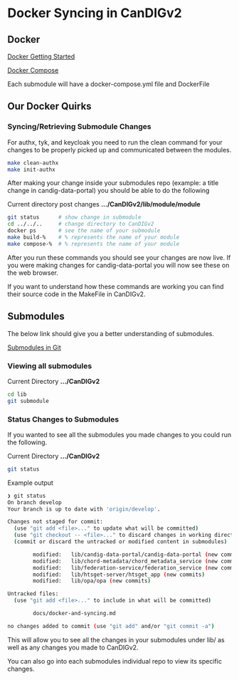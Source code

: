 # Docker Syncing in CanDIGv2

## Docker
[Docker Getting Started](https://docs.docker.com/get-started/)

[Docker Compose](https://docs.docker.com/compose/gettingstarted/)

Each submodule will have a docker-compose.yml file and DockerFile

## Our Docker Quirks

### Syncing/Retrieving Submodule Changes 

For authx, tyk, and keycloak you need to run the clean command for your changes to be properly picked up and communicated between the modules.

```bash
make clean-authx
make init-authx
```

After making your change inside your submodules repo (example: a title change in candig-data-portal) you should be able to do the following

Current directory post changes **.../CanDIGv2/lib/module/module**

```bash
git status      # show change in submodule
cd ../../..     # change directory to CanDIGv2
docker ps       # see the name of your submodule
make build-%    # % represents the name of your module
make compose-%  # % represents the name of your module
```
After you run these commands you should see your changes are now live. If you were making changes for candig-data-portal you will now see these on the web browser.

If you want to understand how these commands are working you can find their source code in the MakeFile in CanDIGv2.

## Submodules

The below link should give you a better understanding of submodules.

[Submodules in Git](https://git-scm.com/book/en/v2/Git-Tools-Submodules)

### Viewing all submodules

Current Directory **.../CanDIGv2**

```bash
cd lib
git submodule
```

### Status Changes to Submodules

If you wanted to see all the submodules you made changes to you could run the following. 

Current Directory **.../CanDIGv2** 
```bash
git status
```

Example output
```bash
❯ git status                                                                                                         ─╯
On branch develop
Your branch is up to date with 'origin/develop'.

Changes not staged for commit:
  (use "git add <file>..." to update what will be committed)
  (use "git checkout -- <file>..." to discard changes in working directory)
  (commit or discard the untracked or modified content in submodules)

        modified:   lib/candig-data-portal/candig-data-portal (new commits, modified content)
        modified:   lib/chord-metadata/chord_metadata_service (new commits)
        modified:   lib/federation-service/federation_service (new commits, modified content)
        modified:   lib/htsget-server/htsget_app (new commits)
        modified:   lib/opa/opa (new commits)

Untracked files:
  (use "git add <file>..." to include in what will be committed)

        docs/docker-and-syncing.md

no changes added to commit (use "git add" and/or "git commit -a")
```

This will allow you to see all the changes in your submodules under lib/ as well as any changes you made to CanDIGv2.

You can also go into each submodules individual repo to view its specific changes.
